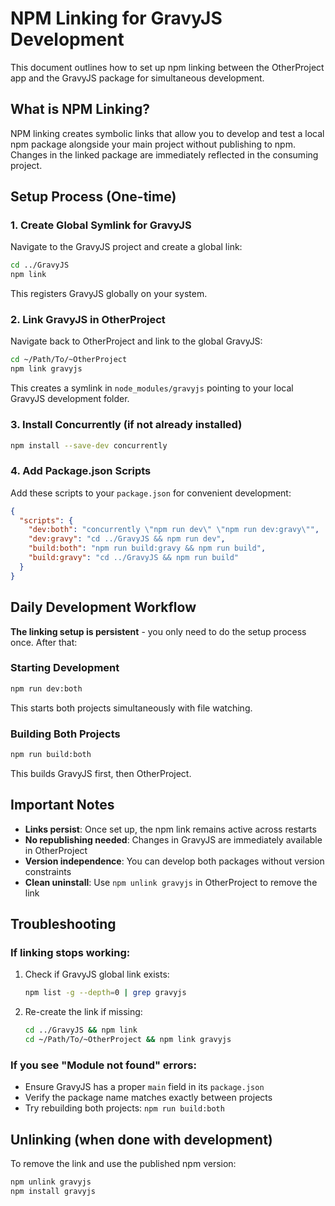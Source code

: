 # NPM Linking for GravyJS Development

This document outlines how to set up npm linking between the OtherProject app and the GravyJS package for simultaneous development.

## What is NPM Linking?

NPM linking creates symbolic links that allow you to develop and test a local npm package alongside your main project without publishing to npm. Changes in the linked package are immediately reflected in the consuming project.

## Setup Process (One-time)

### 1. Create Global Symlink for GravyJS

Navigate to the GravyJS project and create a global link:

```bash
cd ../GravyJS
npm link
```

This registers GravyJS globally on your system.

### 2. Link GravyJS in OtherProject

Navigate back to OtherProject and link to the global GravyJS:

```bash
cd ~/Path/To/~OtherProject
npm link gravyjs
```

This creates a symlink in `node_modules/gravyjs` pointing to your local GravyJS development folder.

### 3. Install Concurrently (if not already installed)

```bash
npm install --save-dev concurrently
```

### 4. Add Package.json Scripts

Add these scripts to your `package.json` for convenient development:

```json
{
  "scripts": {
    "dev:both": "concurrently \"npm run dev\" \"npm run dev:gravy\"",
    "dev:gravy": "cd ../GravyJS && npm run dev",
    "build:both": "npm run build:gravy && npm run build",
    "build:gravy": "cd ../GravyJS && npm run build"
  }
}
```

## Daily Development Workflow

**The linking setup is persistent** - you only need to do the setup process once. After that:

### Starting Development

```bash
npm run dev:both
```

This starts both projects simultaneously with file watching.

### Building Both Projects

```bash
npm run build:both
```

This builds GravyJS first, then OtherProject.

## Important Notes

- **Links persist**: Once set up, the npm link remains active across restarts
- **No republishing needed**: Changes in GravyJS are immediately available in OtherProject
- **Version independence**: You can develop both packages without version constraints
- **Clean uninstall**: Use `npm unlink gravyjs` in OtherProject to remove the link

## Troubleshooting

### If linking stops working:

1. Check if GravyJS global link exists:
   ```bash
   npm list -g --depth=0 | grep gravyjs
   ```

2. Re-create the link if missing:
   ```bash
   cd ../GravyJS && npm link
   cd ~/Path/To/~OtherProject && npm link gravyjs
   ```

### If you see "Module not found" errors:

- Ensure GravyJS has a proper `main` field in its `package.json`
- Verify the package name matches exactly between projects
- Try rebuilding both projects: `npm run build:both`

## Unlinking (when done with development)

To remove the link and use the published npm version:

```bash
npm unlink gravyjs
npm install gravyjs
```